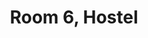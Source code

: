 ---
basin: 'Yes'
cudn: true
floor: First
grade: 6
images: []
living_room: 'Yes'
location: Hostel
name: '6'
network: Wired and Wireless
title: Room 6, Hostel
---